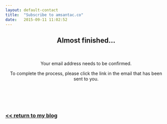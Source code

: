 ```yaml
---
layout: default-contact
title:  "Subscribe to amsantac.co"
date:   2015-09-11 11:02:52
---
```

<header>
<h2>Almost finished...</h2>
<br>
<br>
<span class="byline">Your email address needs to be confirmed.</span>

<span class="byline">To complete the process, please click the link in the email that has been sent to you.</span>
</header>

<br>

### [<< return to my blog](/blog.html)
